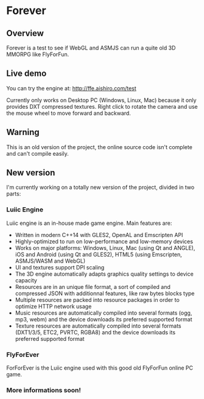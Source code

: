 # Forever

## Overview

Forever is a test to see if WebGL and ASMJS can run a quite old 3D MMORPG like FlyForFun.

## Live demo

You can try the engine at: http://ffe.aishiro.com/test

Currently only works on Desktop PC (Windows, Linux, Mac) because it only provides DXT compressed textures.
Right click to rotate the camera and use the mouse wheel to move forward and backward.

## Warning

This is an old version of the project, the online source code isn't complete and can't compile easily.

## New version

I'm currently working on a totally new version of the project, divided in two parts:

### Luiic Engine
Luiic engine is an in-house made game engine. Main features are:
* Written in modern C++14 with GLES2, OpenAL and Emscripten API
* Highly-optimized to run on low-performance and low-memory devices
* Works on major platforms: Windows, Linux, Mac (using Qt and ANGLE), iOS and Android (using Qt and GLES2), HTML5 (using Emscripten, ASMJS/WASM and WebGL)
* UI and textures support DPI scaling
* The 3D engine automatically adapts graphics quality settings to device capacity
* Resources are in an unique file format, a sort of compiled and compressed JSON with additionnal features, like raw bytes blocks type
* Multiple resources are packed into resource packages in order to optimize HTTP network usage
* Music resources are automatically compiled into several formats (ogg, mp3, webm) and the device downloads its preferred supported format
* Texture resources are automatically compiled into several formats (DXT1/3/5, ETC2, PVRTC, RGBA8) and the device downloads its preferred supported format

### FlyForEver
ForForEver is the Luiic engine used with this good old FlyForFun online PC game.

### More informations soon!
